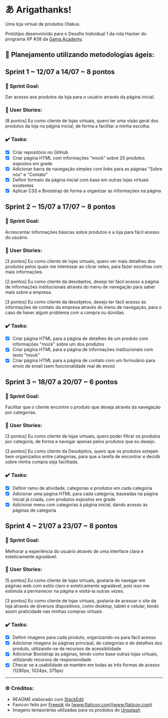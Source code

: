 # **あ Arigathanks!**

Uma loja virtual de produtos Otakus.

Protótipo desenvolvido para o Desafio Individual 1 da rota Hacker do programa XP #38 da [Gama Academy](https://www.gama.academy/).

## 📅 **Planejamento utilizando metodologias ágeis:**

## Sprint 1 ~ 12/07 a 14/07 ~ 8 pontos

### 🎯 Sprint Goal:

Dar acesso aos produtos da loja para o usuário através da página inicial.

### 👥 User Stories:

[8 pontos] Eu como cliente de lojas virtuais, quero ter uma visão geral dos produtos da loja na página inicial, de forma a facilitar a minha escolha.

### ✔️ Tasks:

 - [x] Criar repositório no GitHub
 - [x] Criar página HTML com informações "mock" sobre 20 produtos expostos em grade
 - [x] Adicionar barra de navegação simples com links para as páginas "Sobre nós" e "Contato"
 - [x] Definir formato da página inicial com base em outras lojas virtuais existentes
 - [x] Aplicar CSS e Bootstrap de forma a organizar as informações na página

## Sprint 2 ~ 15/07 a 17/07 ~ 8 pontos

### 🎯 Sprint Goal:

Acrescentar informações básicas sobre produtos e a loja para fácil acesso do usuário.

### 👥 User Stories:

[3 pontos] Eu como cliente de lojas virtuais, quero ver mais detalhes dos produtos pelos quais me interessar ao clicar neles, para fazer escolhas com mais informações.

[2 pontos] Eu como cliente da desobjetos, desejo ter fácil acesso a página de informações institucionais através do menu de navegação para saber mais sobre a empresa.

[3 pontos] Eu como cliente da desobjetos, desejo ter fácil acesso às informações de contato da empresa através do menu de navegação, para o caso de haver algum problema com a compra ou dúvidas.

### ✔️ Tasks:

 - [x] Criar página HTML para a página de detalhes de um produto com informações "mock" sobre um dos produtos
 - [x] Criar página HTML para a página de informações institucionais com texto "mock"
 - [x] Criar página HTML para a página de contato com um formulário para envio de email (sem funcionalidade real de envio)

## Sprint 3 ~ 18/07 a 20/07 ~ 6 pontos

### 🎯 Sprint Goal:

Facilitar que o cliente encontre o produto que deseja através da navegação por categorias.

### 👥 User Stories:

[3 pontos] Eu como cliente de lojas virtuais, quero poder filtrar os produtos por categoria, de forma a navegar apenas pelos produtos que eu desejo.

[3 pontos] Eu como cliente da Desobjetos, quero que os produtos estejam bem organizados entre categorias, para que a tarefa de encontrar e decidir sobre minha compra seja facilitada.

### ✔️ Tasks:

 - [x] Definir ramo de atividade, categorias e produtos em cada categoria
 - [x] Adicionar uma página HTML para cada categoria, baseadas na página inicial já criada, com produtos expostos em grade
 - [x] Adicionar menu com categorias à página inicial, dando acesso às páginas de categoria

## Sprint 4 ~ 21/07 a 23/07 ~ 8 pontos

### 🎯 Sprint Goal:

Melhorar a experiência do usuário através de uma interface clara e esteticamente agradável.

### 👥 User Stories:

[5 pontos] Eu como cliente de lojas virtuais, gostaria de navegar em páginas web com estilo claro e esteticamente agradável, pois isso me estimula a permanecer na página e visitá-la outras vezes.

[3 pontos] Eu como cliente de lojas virtuais, gostaria de acessar o site da loja através de diversos dispositivos, como desktop, tablet e celular, tendo assim praticidade nas minhas compras virtuais.

### ✔️ Tasks:

 - [x] Definir imagens para cada produto, organizando-os para fácil acesso
 - [x] Adicionar imagens às páginas principal, de categorias e de detalhes dos produto, utilizando-se de recursos de acessibilidade
 - [x] Adicionar Bootstrap às páginas, tendo como base outras lojas virtuais, utilizando recursos de responsividade
 - [x] Checar se a usabilidade se mantém em todas as três formas de acesso (1280px, 1024px, 375px)

<hr>

### ©️ Créditos:
- README elaborado com [StackEdit](https://stackedit.io/)
- Favicon feito por [Freepik](https://www.freepik.com) da [www.flaticon.com](www.flaticon.com)
- Imagens temporárias utilizadas para os produtos do [Unsplash](https://unsplash.com/)